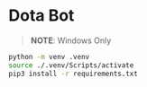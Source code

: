 # Dota Bot

> **NOTE**: Windows Only

```bash
python -m venv .venv
source ./.venv/Scripts/activate
pip3 install -r requirements.txt
```
